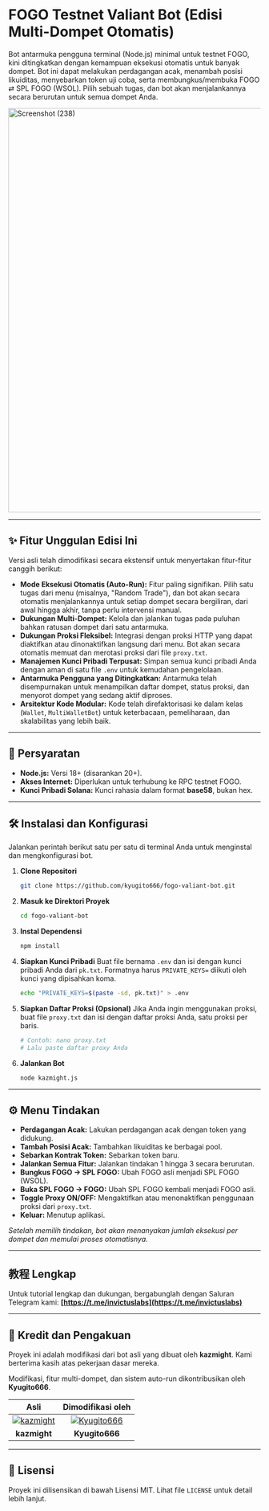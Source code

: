 # FOGO Testnet Valiant Bot (Edisi Multi-Dompet Otomatis)

Bot antarmuka pengguna terminal (Node.js) minimal untuk testnet FOGO, kini ditingkatkan dengan kemampuan eksekusi otomatis untuk banyak dompet. Bot ini dapat melakukan perdagangan acak, menambah posisi likuiditas, menyebarkan token uji coba, serta membungkus/membuka FOGO ⇄ SPL FOGO (WSOL). Pilih sebuah tugas, dan bot akan menjalankannya secara berurutan untuk semua dompet Anda.

<img width="1474" height="805" alt="Screenshot (238)" src="https://github.com/user-attachments/assets/105ab4b5-90d8-42dd-84e8-c68f818245c6" />

---

## ✨ Fitur Unggulan Edisi Ini

Versi asli telah dimodifikasi secara ekstensif untuk menyertakan fitur-fitur canggih berikut:

-   **Mode Eksekusi Otomatis (Auto-Run):** Fitur paling signifikan. Pilih satu tugas dari menu (misalnya, "Random Trade"), dan bot akan secara otomatis menjalankannya untuk setiap dompet secara bergiliran, dari awal hingga akhir, tanpa perlu intervensi manual.
-   **Dukungan Multi-Dompet:** Kelola dan jalankan tugas pada puluhan bahkan ratusan dompet dari satu antarmuka.
-   **Dukungan Proksi Fleksibel:** Integrasi dengan proksi HTTP yang dapat diaktifkan atau dinonaktifkan langsung dari menu. Bot akan secara otomatis memuat dan merotasi proksi dari file `proxy.txt`.
-   **Manajemen Kunci Pribadi Terpusat:** Simpan semua kunci pribadi Anda dengan aman di satu file `.env` untuk kemudahan pengelolaan.
-   **Antarmuka Pengguna yang Ditingkatkan:** Antarmuka telah disempurnakan untuk menampilkan daftar dompet, status proksi, dan menyorot dompet yang sedang aktif diproses.
-   **Arsitektur Kode Modular:** Kode telah direfaktorisasi ke dalam kelas (`Wallet`, `MultiWalletBot`) untuk keterbacaan, pemeliharaan, dan skalabilitas yang lebih baik.

---

## 🚀 Persyaratan

-   **Node.js:** Versi 18+ (disarankan 20+).
-   **Akses Internet:** Diperlukan untuk terhubung ke RPC testnet FOGO.
-   **Kunci Pribadi Solana:** Kunci rahasia dalam format **base58**, bukan hex.

---

## 🛠️ Instalasi dan Konfigurasi

Jalankan perintah berikut satu per satu di terminal Anda untuk menginstal dan mengkonfigurasi bot.

1.  **Clone Repositori**
    ```bash
    git clone https://github.com/kyugito666/fogo-valiant-bot.git
    ```

2.  **Masuk ke Direktori Proyek**
    ```bash
    cd fogo-valiant-bot
    ```

3.  **Instal Dependensi**
    ```bash
    npm install
    ```

4.  **Siapkan Kunci Pribadi**
    Buat file bernama `.env` dan isi dengan kunci pribadi Anda dari `pk.txt`. Formatnya harus `PRIVATE_KEYS=` diikuti oleh kunci yang dipisahkan koma.
    ```bash
    echo "PRIVATE_KEYS=$(paste -sd, pk.txt)" > .env
    ```

5.  **Siapkan Daftar Proksi (Opsional)**
    Jika Anda ingin menggunakan proksi, buat file `proxy.txt` dan isi dengan daftar proksi Anda, satu proksi per baris.
    ```bash
    # Contoh: nano proxy.txt
    # Lalu paste daftar proxy Anda
    ```

6.  **Jalankan Bot**
    ```bash
    node kazmight.js
    ```

---

## ⚙️ Menu Tindakan

-   **Perdagangan Acak:** Lakukan perdagangan acak dengan token yang didukung.
-   **Tambah Posisi Acak:** Tambahkan likuiditas ke berbagai pool.
-   **Sebarkan Kontrak Token:** Sebarkan token baru.
-   **Jalankan Semua Fitur:** Jalankan tindakan 1 hingga 3 secara berurutan.
-   **Bungkus FOGO → SPL FOGO:** Ubah FOGO asli menjadi SPL FOGO (WSOL).
-   **Buka SPL FOGO → FOGO:** Ubah SPL FOGO kembali menjadi FOGO asli.
-   **Toggle Proxy ON/OFF:** Mengaktifkan atau menonaktifkan penggunaan proksi dari `proxy.txt`.
-   **Keluar:** Menutup aplikasi.

*Setelah memilih tindakan, bot akan menanyakan jumlah eksekusi per dompet dan memulai proses otomatisnya.*

---

## 教程 Lengkap

Untuk tutorial lengkap dan dukungan, bergabunglah dengan Saluran Telegram kami:
**[https://t.me/invictuslabs](https://t.me/invictuslabs)**

---

## 🙏 Kredit dan Pengakuan

Proyek ini adalah modifikasi dari bot asli yang dibuat oleh **kazmight**. Kami berterima kasih atas pekerjaan dasar mereka.

Modifikasi, fitur multi-dompet, dan sistem auto-run dikontribusikan oleh **Kyugito666**.

| Asli                                                                                      | Dimodifikasi oleh                                                                                |
| :----------------------------------------------------------------------------------------: | :--------------------------------------------------------------------------------------------------: |
| [![kazmight](https://avatars.githubusercontent.com/u/129861596?v=4)](https://github.com/kazmight) | [![Kyugito666](https://avatars.githubusercontent.com/u/113055222?v=4)](https://github.com/Kyugito666) |
| **kazmight** | **Kyugito666** |

---

## 📄 Lisensi

Proyek ini dilisensikan di bawah Lisensi MIT. Lihat file `LICENSE` untuk detail lebih lanjut.
